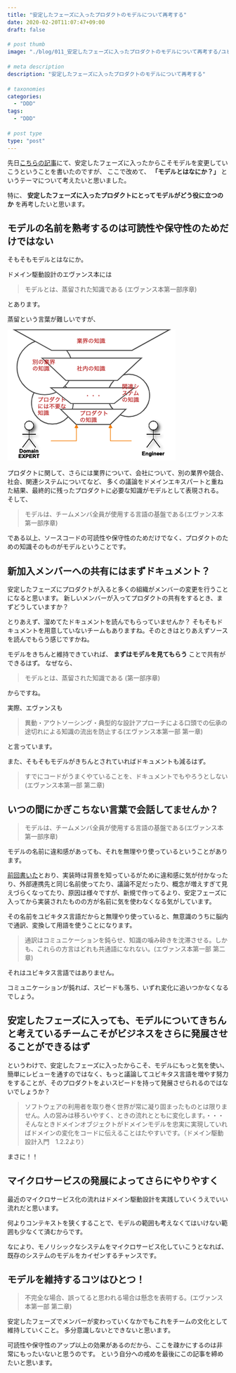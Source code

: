 ```yaml
---
title: "安定したフェーズに入ったプロダクトのモデルについて再考する"
date: 2020-02-20T11:07:47+09:00
draft: false

# post thumb
image: "./blog/011_安定したフェーズに入ったプロダクトのモデルについて再考する/ユビキタス.jpg"

# meta description
description: "安定したフェーズに入ったプロダクトのモデルについて再考する"

# taxonomies
categories: 
  - "DDD"
tags:
  - "DDD"

# post type
type: "post"
---
```


先日[こちらの記事](https://pilgrim-lifestyle.jp/blog/010_%E5%AE%89%E5%AE%9A%E3%81%97%E3%81%9F%E3%83%95%E3%82%A7%E3%83%BC%E3%82%BA%E3%81%AB%E5%85%A5%E3%81%A3%E3%81%A6%E3%81%93%E3%81%9D%E3%83%A2%E3%83%87%E3%83%AB%E3%82%92%E5%A4%89%E6%9B%B4%E3%81%97%E3%82%88%E3%81%86/)にて、安定したフェーズに入ったからこそモデルを変更していこうということを書いたのですが、
ここで改めて、 **「モデルとはなにか？」** というテーマについて考えたいと思いました。

特に、 **安定したフェーズに入ったプロダクトにとってモデルがどう役に立つのか** を再考したいと思います。

## モデルの名前を熟考するのは可読性や保守性のためだけではない

そもそもモデルとはなにか。

ドメイン駆動設計のエヴァンス本には

> モデルとは、蒸留された知識である (エヴァンス本第一部序章)

とあります。

蒸留という言葉が難しいですが、

![蒸留](蒸留.png)

プロダクトに関して、さらには業界について、会社について、別の業界や競合、社会、関連システムについてなど、
多くの議論をドメインエキスパートと重ねた結果、最終的に残ったプロダクトに必要な知識がモデルとして表現される。
そして、

> モデルは、チームメンバ全員が使用する言語の基盤である(エヴァンス本第一部序章)

である以上、ソースコードの可読性や保守性のためだけでなく、プロダクトのための知識そのものがモデルということです。

## 新加入メンバーへの共有にはまずドキュメント？

安定したフェーズにプロダクトが入ると多くの組織がメンバーの変更を行うことになると思います。
新しいメンバーが入ってプロダクトの共有をするとき、まずどうしていますか？

とりあえず、溜めてたドキュメントを読んでもらっていませんか？
そもそもドキュメントを用意していないチームもありますね。そのときはとりあえずソースを読んでもらう感じですかね。

モデルをきちんと維持できていれば、 **まずはモデルを見てもらう** ことで共有ができるはず。
なぜなら、

> モデルとは、蒸留された知識である (第一部序章)

からですね。

実際、エヴァンスも

> 異動・アウトソーシング・典型的な設計アプローチによる口頭での伝承の途切れによる知識の流出を防止する(エヴァンス本第一部 第一章)

と言っています。

また、そもそもモデルがきちんとされていればドキュメントも減るはず。

> すでにコードがうまくやていることを、ドキュメントでもやろうとしない(エヴァンス本第一部 第二章)

## いつの間にかぎこちない言葉で会話してませんか？

> モデルは、チームメンバ全員が使用する言語の基盤である(エヴァンス本第一部序章)

モデルの名前に違和感があっても、それを無理やり使っているということがあります。

[前回書いた](https://pilgrim-lifestyle.jp/blog/010_%E5%AE%89%E5%AE%9A%E3%81%97%E3%81%9F%E3%83%95%E3%82%A7%E3%83%BC%E3%82%BA%E3%81%AB%E5%85%A5%E3%81%A3%E3%81%A6%E3%81%93%E3%81%9D%E3%83%A2%E3%83%87%E3%83%AB%E3%82%92%E5%A4%89%E6%9B%B4%E3%81%97%E3%82%88%E3%81%86/)とおり、実装時は背景を知っているがために違和感に気が付かなったり、外部連携先と同じ名前使ってたり、議論不足だったり、概念が増えすぎて見えづらくなってたり、原因は様々ですが、新規で作ってるより、安定フェーズに入ってから実装されたものの方が名前に気を使わなくなる気がしています。

その名前をユビキタス言語だからと無理やり使っていると、無意識のうちに脳内で通訳、変換して用語を使うことになります。

> 通訳はコミュニケーションを鈍らせ、知識の噛み砕きを沈滞させる。しかも、これらの方言はどれも共通語になれない。(エヴァンス本第一部 第二章)

それはユビキタス言語ではありません。

コミュニケーションが鈍れば、スピードも落ち、いずれ変化に追いつかなくなるでしょう。

## 安定したフェーズに入っても、モデルについてきちんと考えているチームこそがビジネスをさらに発展させることができるはず

というわけで、安定したフェーズに入ったからこそ、モデルにもっと気を使い、簡単にレビューを通すのではなく、もっと議論してユビキタス言語を増やす努力をすることが、そのプロダクトをよいスピードを持って発展させられるのではないでしょうか？

> ソフトウェアの利用者を取り巻く世界が常に凝り固まったものとは限りません。人の営みは移ろいやすく、ときの流れとともに変化します。・・・そんなときドメインオブジェクトがドメインモデルを忠実に実現していればドメインの変化をコードに伝えることはたやすいです。（ドメイン駆動設計入門　1.2.2より）

まさに！！

## マイクロサービスの発展によってさらにやりやすく

最近のマイクロサービス化の流れはドメイン駆動設計を実践していくうえでいい流れだと思います。

何よりコンテキストを狭くすることで、モデルの範囲も考えなくてはいけない範囲も少なくて済むからです。

なにより、モノリシックなシステムをマイクロサービス化していこうとなれば、既存のシステムのモデルをカイゼンするチャンスです。

## モデルを維持するコツはひとつ！

> 不完全な場合、誤ってると思われる場合は懸念を表明する。(エヴァンス本第一部 第二章)

安定したフェーズでメンバーが変わっていくなかでもこれをチームの文化として維持していくこと。
多分意識しないとできないと思います。

可読性や保守性のアップ以上の効果があるのだから、ここを疎かにするのは非常にもったいないと思うのです。
という自分への戒めを最後にこの記事を締めたいと思います。
